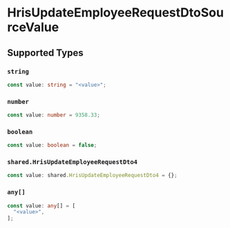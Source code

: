 # HrisUpdateEmployeeRequestDtoSourceValue


## Supported Types

### `string`

```typescript
const value: string = "<value>";
```

### `number`

```typescript
const value: number = 9358.33;
```

### `boolean`

```typescript
const value: boolean = false;
```

### `shared.HrisUpdateEmployeeRequestDto4`

```typescript
const value: shared.HrisUpdateEmployeeRequestDto4 = {};
```

### `any[]`

```typescript
const value: any[] = [
  "<value>",
];
```

